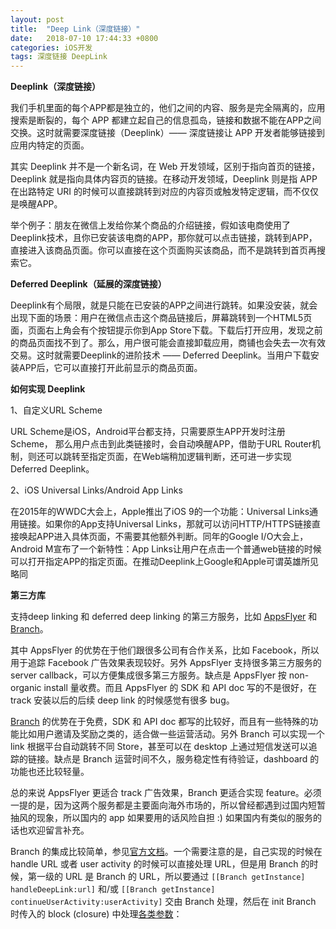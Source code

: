 ```yaml
---
layout: post
title:  "Deep Link（深度链接）"
date:   2018-07-10 17:44:33 +0800
categories: iOS开发
tags: 深度链接 DeepLink
---
```


**Deeplink（深度链接）**

我们手机里面的每个APP都是独立的，他们之间的内容、服务是完全隔离的，应用搜索是断裂的，每个 APP 都建立起自己的信息孤岛，链接和数据不能在APP之间交换。这时就需要深度链接（Deeplink）—— 深度链接让 APP 开发者能够链接到应用内特定的页面。

其实 Deeplink 并不是一个新名词，在 Web 开发领域，区别于指向首页的链接，Deeplink 就是指向具体内容页的链接。在移动开发领域，Deeplink 则是指 APP 在出路特定 URI 的时候可以直接跳转到对应的内容页或触发特定逻辑，而不仅仅是唤醒APP。

举个例子：朋友在微信上发给你某个商品的介绍链接，假如该电商使用了Deeplink技术，且你已安装该电商的APP，那你就可以点击链接，跳转到APP，直接进入该商品页面。你可以直接在这个页面购买该商品，而不是跳转到首页再搜索它。

**Deferred Deeplink（延展的深度链接）**

Deeplink有个局限，就是只能在已安装的APP之间进行跳转。如果没安装，就会出现下面的场景：用户在微信点击这个商品链接后，屏幕跳转到一个HTML5页面，页面右上角会有个按钮提示你到App Store下载。下载后打开应用，发现之前的商品页面找不到了。那么，用户很可能会直接卸载应用，商铺也会失去一次有效交易。这时就需要Deeplink的进阶技术 —— Deferred Deeplink。当用户下载安装APP后，它可以直接打开此前显示的商品页面。



**如何实现 Deeplink**

1、自定义URL Scheme

URL Scheme是iOS，Android平台都支持，只需要原生APP开发时注册Scheme， 那么用户点击到此类链接时，会自动唤醒APP，借助于URL Router机制，则还可以跳转至指定页面，在Web端稍加逻辑判断，还可进一步实现Deferred Deeplink。



2、iOS Universal Links/Android App Links

在2015年的WWDC大会上，Apple推出了iOS 9的一个功能：Universal Links通用链接。如果你的App支持Universal Links，那就可以访问HTTP/HTTPS链接直接唤起APP进入具体页面，不需要其他额外判断。同年的Google I/O大会上，Android M宣布了一个新特性：App Links让用户在点击一个普通web链接的时候可以打开指定APP的指定页面。在推动Deeplink上Google和Apple可谓英雄所见略同



**第三方库**

支持deep linking 和 deferred deep linking 的第三方服务，比如 [AppsFlyer](https://www.appsflyer.com/) 和 [Branch](https://bnc.lt/m/ZMP20tqkKp)。

其中 AppsFlyer 的优势在于他们跟很多公司有合作关系，比如 Facebook，所以用于追踪 Facebook 广告效果表现较好。另外 AppsFlyer 支持很多第三方服务的 server callback，可以方便集成很多第三方服务。缺点是 AppsFlyer 按 non-organic install 量收费。而且 AppsFlyer 的 SDK 和 API doc 写的不是很好，在 track 安装以后的后续 deep link 的时候感觉有很多 bug。

[Branch](https://bnc.lt/m/ZMP20tqkKp) 的优势在于免费，SDK 和 API doc 都写的比较好，而且有一些特殊的功能比如用户邀请及奖励之类的，适合做一些运营活动。另外 Branch 可以实现一个 link 根据平台自动跳转不同 Store，甚至可以在 desktop 上通过短信发送可以追踪的链接。缺点是 Branch 运营时间不久，服务稳定性有待验证，dashboard 的功能也还比较轻量。

总的来说 AppsFlyer 更适合 track 广告效果，Branch 更适合实现 feature。必须一提的是，因为这两个服务都是主要面向海外市场的，所以曾经都遇到过国内短暂抽风的现象，所以国内的 app 如果要用的话风险自担 :) 如果国内有类似的服务的话也欢迎留言补充。

Branch 的集成比较简单，参见[官方文档](https://dev.branch.io/recipes/add_the_sdk/)。一个需要注意的是，自己实现的时候在 handle URL 或者 user activity 的时候可以直接处理 URL，但是用 Branch 的时候，第一级的 URL 是 Branch 的 URL，所以要通过 `[[Branch getInstance] handleDeepLink:url]` 和/或 `[[Branch getInstance] continueUserActivity:userActivity]` 交由 Branch 处理，然后在 init Branch 时传入的 block (closure) 中处理[各类参数](https://dev.branch.io/recipes/add_the_sdk/#branch-provided-data-parameters-in-callback)：
